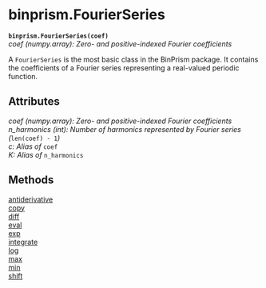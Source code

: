 # binprism.FourierSeries
**`binprism.FourierSeries(coef)`** <br />
*coef (numpy.array): Zero- and positive-indexed Fourier coefficients* <br />

A `FourierSeries` is the most basic class in the BinPrism package. It contains the coefficients of a Fourier series representing a real-valued periodic function.

## Attributes
*coef (numpy.array): Zero- and positive-indexed Fourier coefficients* <br />
*n_harmonics (int): Number of harmonics represented by Fourier series (*`len(coef) - 1`*)* <br />
*c: Alias of* `coef` <br />
*K: Alias of* `n_harmonics` <br/>

## Methods
[antiderivative](antiderivative.md) <br/>
[copy](copy.md) <br/>
[diff](diff.md) <br/>
[eval](eval.md) <br/>
[exp](exp.md) <br/>
[integrate](integrate.md) <br/>
[log](log.md) <br/>
[max](max.md) <br/>
[min](min.md) <br/>
[shift](shift.md)
